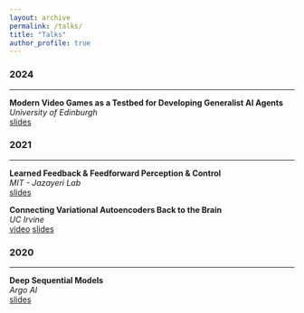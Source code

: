 ```yaml
---
layout: archive
permalink: /talks/
title: "Talks"
author_profile: true
---
```


### 2024
___

**Modern Video Games as a Testbed for Developing Generalist AI Agents**  
*University of Edinburgh*  
[slides](../files/talks/2024/SIMA_talk_University_of_Edinburgh_May_14_2024.pdf)


### 2021
___

**Learned Feedback & Feedforward Perception & Control**  
*MIT - Jazayeri Lab*  
[slides](../files/talks/2021/mit_presentation.pdf)

**Connecting Variational Autoencoders Back to the Brain**  
*UC Irvine*  
[video](https://www.youtube.com/watch?v=iVz6uwD7i6A&feature=youtu.be) [slides](../files/talks/2021/uc_irvine_talk.pdf)

### 2020
___

**Deep Sequential Models**  
*Argo AI*  
[slides](../files/talks/2020/argo_talk.pdf)

